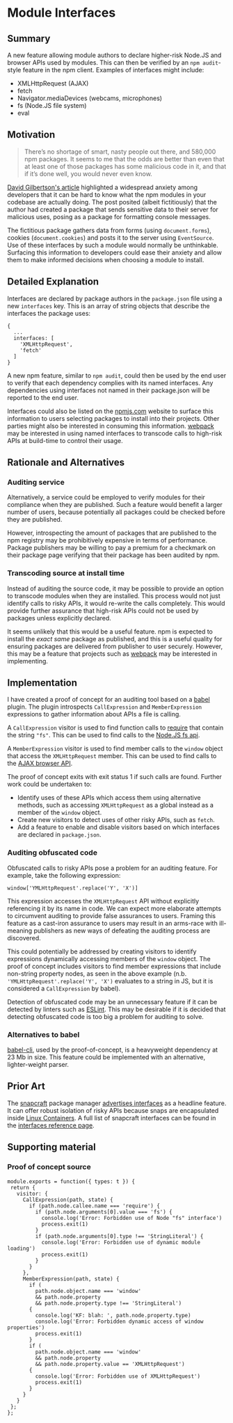 # Module Interfaces

## Summary

A new feature allowing module authors to declare higher-risk Node.JS and browser APIs used by modules. This can then be verified by an `npm audit`-style feature in the npm client. Examples of interfaces might include:

- XMLHttpRequest (AJAX)
- fetch
- Navigator.mediaDevices (webcams, microphones)
- fs (Node.JS file system)
- eval

## Motivation

> There’s no shortage of smart, nasty people out there, and 580,000 npm packages. It seems to me that the odds are better than even that at least one of those packages has some malicious code in it, and that if it’s done well, you would never even know.

[David Gilbertson's article](https://hackernoon.com/im-harvesting-credit-card-numbers-and-passwords-from-your-site-here-s-how-9a8cb347c5b5) highlighted a widespread anxiety among developers that it can be hard to know what the npm modules in your codebase are actually doing. The post posited (albeit fictitiously) that the author had created a package that sends sensitive data to their server for malicious uses, posing as a package for formatting console messages.

The fictitious package gathers data from forms (using `document.forms`), cookies (`document.cookies`) and posts it to the server using `EventSource`. Use of these interfaces by such a module would normally be unthinkable. Surfacing this information to developers could ease their anxiety and allow them to make informed decisions when choosing a module to install.

## Detailed Explanation

Interfaces are declared by package authors in the `package.json` file using a new `interfaces` key. This is an array of string objects that describe the interfaces the package uses:

```
{
  ...
  interfaces: [
    'XMLHttpRequest',
    'fetch'
  ]
}
```

A new npm feature, similar to `npm audit`, could then be used by the end user to verify that each dependency complies with its named interfaces. Any dependencies using interfaces not named in their package.json will be reported to the end user.

Interfaces could also be listed on the [npmjs.com](http://npmjs.com) website to surface this information to users selecting packages to install into their projects. Other parties might also be interested in consuming this information. [webpack](https://webpack.js.org/) may be interested in using named interfaces to transcode calls to high-risk APIs at build-time to control their usage.

## Rationale and Alternatives

### Auditing service

Alternatively, a service could be employed to verify modules for their compliance when they are published. Such a feature would benefit a larger number of users, because potentially all packages could be checked before they are published.

However, introspecting the amount of packages that are published to the npm registry may be prohibitively expensive in terms of performance. Package publishers may be willing to pay a premium for a checkmark on their package page verifying that their package has been audited by npm.

### Transcoding source at install time

Instead of auditing the source code, it may be possible to provide an option to transcode modules when they are installed. This process would not just identify calls to risky APIs, it would re-write the calls completely. This would provide further assurance that high-risk APIs could not be used by packages unless explicitly declared.

It seems unlikely that this would be a useful feature. npm is expected to install the _exact same_ package as published, and this is a useful quality for ensuring packages are delivered from publisher to user securely. However, this may be a feature that projects such as [webpack](https://webpack.js.org/) may be interested in implementing.

## Implementation

I have created a proof of concept for an auditing tool based on a [babel](https://babeljs.io/) plugin. The plugin introspects `CallExpression` and `MemberExpression` expressions to gather information about APIs a file is calling.

A `CallExpression` visitor is used to find function calls to [require](https://nodejs.org/api/modules.html#modules_require) that contain the string `"fs"`. This can be used to find calls to the [Node.JS fs api](https://nodejs.org/api/fs.html).

A `MemberExpression` visitor is used to find member calls to the `window` object that access the `XMLHttpRequest` member. This can be used to find calls to the [AJAX browser API](https://developer.mozilla.org/en-US/docs/Web/Guide/AJAX).

The proof of concept exits with exit status 1 if such calls are found. Further work could be undertaken to:

- Identify uses of these APIs which access them using alternative methods, such as accessing `XMLHttpRequest` as a global instead as a member of the `window` object.
- Create new visitors to detect uses of other risky APIs, such as `fetch`.
- Add a feature to enable and disable visitors based on which interfaces are declared in `package.json`.

### Auditing obfuscated code

Obfuscated calls to risky APIs pose a problem for an auditing feature. For example, take the following expression:

`window['YMLHttpRequest'.replace('Y', 'X')]`

This expression accesses the `XMLHttpRequest` API without explicitly referencing it by its name in code. We can expect more elaborate attempts to circumvent auditing to provide false assurances to users. Framing this feature as a cast-iron assurance to users may result in an arms-race with ill-meaning publishers as new ways of defeating the auditing process are discovered.

This could potentially be addressed by creating visitors to identify expressions dynamically accessing members of the `window` object. The proof of concept includes visitors to find member expressions that include non-string property nodes, as seen in the above example (n.b. `'YMLHttpRequest'.replace('Y', 'X')` evaluates to a string in JS, but it is considered a `CallExpression` by babel).

Detection of obfuscated code may be an unnecessary feature if it can be detected by linters such as [ESLint](https://eslint.org/). This may be desirable if it is decided that detecting obfuscated code is too big a problem for auditing to solve.

### Alternatives to babel
[babel-cli](https://www.npmjs.com/package/babel-cli), used by the proof-of-concept, is a heavyweight dependency at 23 Mb in size. This feature could be implemented with an alternative, lighter-weight parser.

## Prior Art

The [snapcraft](https://snapcraft.io/) package manager [advertises interfaces](https://docs.snapcraft.io/core/interfaces) as a headline feature. It can offer robust isolation of risky APIs because snaps are encapsulated inside [Linux Containers](https://en.wikipedia.org/wiki/LXC). A full list of snapcraft interfaces can be found in the [interfaces reference page](https://docs.snapcraft.io/reference/interfaces).

## Supporting material
### Proof of concept source

```
module.exports = function({ types: t }) {
 return {
   visitor: {
     CallExpression(path, state) {
       if (path.node.callee.name === 'require') {
         if (path.node.arguments[0].value === 'fs') {
           console.log('Error: Forbidden use of Node "fs" interface')
           process.exit(1)
         }
         if (path.node.arguments[0].type !== 'StringLiteral') {
           console.log('Error: Forbidden use of dynamic module loading')
           process.exit(1)
         }
       }
     },
     MemberExpression(path, state) {
       if (
         path.node.object.name === 'window'
         && path.node.property
         && path.node.property.type !== 'StringLiteral')
       {
         console.log('KF: blah: ', path.node.property.type)
         console.log('Error: Forbidden dynamic access of window properties')
         process.exit(1)
       }
       if (
         path.node.object.name === 'window'
         && path.node.property
         && path.node.property.value == 'XMLHttpRequest')
       {
         console.log('Error: Forbidden use of XMLHttpRequest')
         process.exit(1)
       }
     }
   }
 };
};
```
